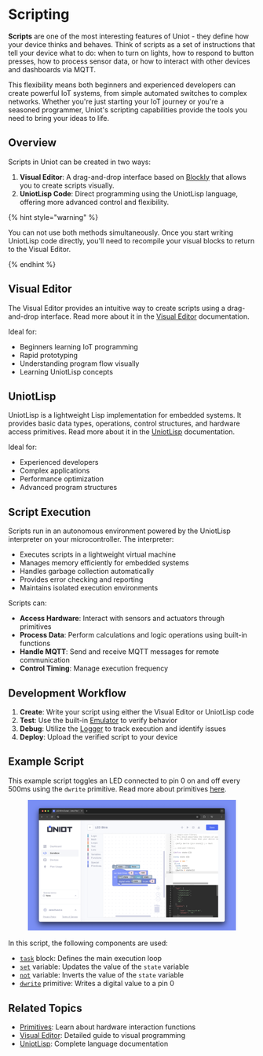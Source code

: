 # Scripting

**Scripts** are one of the most interesting features of Uniot - they define how your device thinks and behaves. Think of scripts as a set of instructions that tell your device what to do: when to turn on lights, how to respond to button presses, how to process sensor data, or how to interact with other devices and dashboards via MQTT.

This flexibility means both beginners and experienced developers can create powerful IoT systems, from simple automated switches to complex networks. Whether you're just starting your IoT journey or you're a seasoned programmer, Uniot's scripting capabilities provide the tools you need to bring your ideas to life.

## Overview

Scripts in Uniot can be created in two ways:

1. **Visual Editor**: A drag-and-drop interface based on [Blockly](https://developers.google.com/blockly) that allows you to create scripts visually.
2. **UniotLisp Code**: Direct programming using the UniotLisp language, offering more advanced control and flexibility.

{% hint style="warning" %}

You can not use both methods simultaneously. Once you start writing UniotLisp code directly, you'll need to recompile your visual blocks to return to the Visual Editor.

{% endhint %}

## Visual Editor

The Visual Editor provides an intuitive way to create scripts using a drag-and-drop interface. Read more about it in the [Visual Editor](../platform/sandbox/visual-block-editor/README.md) documentation.

Ideal for:

- Beginners learning IoT programming
- Rapid prototyping
- Understanding program flow visually
- Learning UniotLisp concepts

## UniotLisp

UniotLisp is a lightweight Lisp implementation for embedded systems. It provides basic data types, operations, control structures, and hardware access primitives. Read more about it in the [UniotLisp](../advanced/uniot-lisp/README.md) documentation.

Ideal for:

- Experienced developers
- Complex applications
- Performance optimization
- Advanced program structures

## Script Execution

Scripts run in an autonomous environment powered by the UniotLisp interpreter on your microcontroller. The interpreter:

- Executes scripts in a lightweight virtual machine
- Manages memory efficiently for embedded systems
- Handles garbage collection automatically
- Provides error checking and reporting
- Maintains isolated execution environments

Scripts can:

- **Access Hardware**: Interact with sensors and actuators through primitives
- **Process Data**: Perform calculations and logic operations using built-in functions
- **Handle MQTT**: Send and receive MQTT messages for remote communication
- **Control Timing**: Manage execution frequency

## Development Workflow

1. **Create**: Write your script using either the Visual Editor or UniotLisp code
2. **Test**: Use the built-in [Emulator](../platform/sandbox/emulator.md) to verify behavior
3. **Debug**: Utilize the [Logger](../platform/sandbox/logger.md) to track execution and identify issues
4. **Deploy**: Upload the verified script to your device

## Example Script

This example script toggles an LED connected to pin 0 on and off every 500ms using the `dwrite` primitive. Read more about primitives [here](./primitives.md).

<div><figure><img src="../.gitbook/assets/scripting_example.png" alt=""><figcaption></figcaption></figure></div>

In this script, the following components are used:

- [`task`](../platform/sandbox/visual-block-editor/special.md#task) block: Defines the main execution loop
- [`set`](../platform/sandbox/visual-block-editor/variables.md#set) variable: Updates the value of the `state` variable
- [`not`](../platform/sandbox/visual-block-editor/logic.md#not) variable: Inverts the value of the `state` variable
- [`dwrite`](../platform/sandbox/visual-block-editor/primitives.md#digital-write) primitive: Writes a digital value to a pin 0

## Related Topics

- [Primitives](./primitives.md): Learn about hardware interaction functions
- [Visual Editor](../platform/sandbox/visual-block-editor/README.md): Detailed guide to visual programming
- [UniotLisp](../advanced/uniot-lisp/README.md): Complete language documentation

